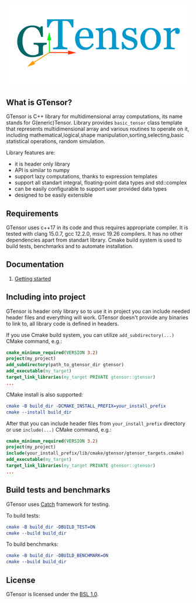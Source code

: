 ![gtensor_logo](/docs/gtensor_logo.png)

## What is GTensor?

GTensor is C++ library for multidimensional array computations, its name stands for G(eneric)Tensor.
Library provides `basic_tensor` class template that represents multidimensional array and various routines
to operate on it, including mathematical,logical,shape manipulation,sorting,selecting,basic statistical operations,
random simulation.

Library features are:

- it is header only library
- API is similar to numpy
- support lazy computations, thanks to expression templates
- support all standart integral, floating-point data types and std::complex
- can be easily configurable to support user provided data types
- designed to be easily extensible

## Requirements

GTensor uses c++17 in its code and thus requires appropriate compiler.
It is tested with clang 15.0.7, gcc 12.2.0, msvc 19.26 compilers.
It has no other dependencies apart from standart library.
Cmake build system is used to build tests, benchmarks and to automate installation.

## Documentation

1. [Getting started](/docs/getting_started.md)

## Including into project

GTensor is header only library so to use it in project you can include needed header files and everything will work. GTensor doesn't provide any binaries to
link to, all library code is defined in headers.

If you use Cmake build system, you can utilize `add_subdirectory(...)` CMake command, e.g.:

```cmake
cmake_minimum_required(VERSION 3.2)
project(my_project)
add_subdirectory(path_to_gtensor_dir gtensor)
add_executable(my_target)
target_link_libraries(my_target PRIVATE gtensor::gtensor)
...
```

CMake install is also supported:

```cmake
cmake -B build_dir -DCMAKE_INSTALL_PREFIX=your_install_prefix
cmake --install build_dir
```

After that you can include header files from `your_install_prefix` directory or use `include(...)` CMake command, e.g.:

```cmake
cmake_minimum_required(VERSION 3.2)
project(my_project)
include(your_install_prefix/lib/cmake/gtensor/gtensor_targets.cmake)
add_executable(my_target)
target_link_libraries(my_target PRIVATE gtensor::gtensor)
...
```

## Build tests and benchmarks

GTensor uses [Catch](https://github.com/catchorg/Catch2) framework for testing.

To build tests:

```cmake
cmake -B build_dir -DBUILD_TEST=ON
cmake --build build_dir
```

To build benchmarks:

```cmake
cmake -B build_dir -DBUILD_BENCHMARK=ON
cmake --build build_dir
```

## License
GTensor is licensed under the [BSL 1.0](LICENSE.txt).